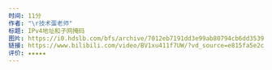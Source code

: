 ```yaml
---
时间: 11分
作者: "\r技术蛋老师"
标题: IPv4地址和子网掩码
图片: https://i0.hdslb.com/bfs/archive/7012eb7191dd3e99ab80794cb6dd353939c0ecf1.jpg@518w_290h_1c_!web-video-share-cover.webp
链接: https://www.bilibili.com/video/BV1xu411f7UW/?vd_source=e815fa5e2c428a98163e9d19be40ec58
评价: ★★★★★
---
```

